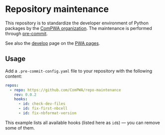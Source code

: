 # Repository maintenance

This repository is to standardize the developer environment of Python packages
by the [ComPWA organization](https://github.com/ComPWA). The maintenance is
performed through [pre-commit](https://pre-commit.com).

See also the [develop](https://pwa.readthedocs.io/develop.html) page on the
[PWA pages](https://pwa.readthedocs.io).

## Usage

Add a `.pre-commit-config.yaml` file to your repository with the following
content:

```yaml
repos:
  - repo: https://github.com/ComPWA/repo-maintenance
    rev: 0.0.2
    hooks:
      - id: check-dev-files
      - id: fix-first-nbcell
      - id: fix-nbformat-version
```

This example lists all available hooks (listed here as `id`s) ― you can remove
some of them.
